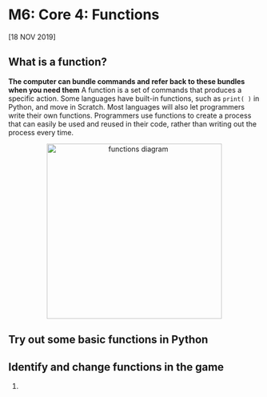 # M6: Core 4: Functions
[18 NOV 2019]

## What is a function?
**The computer can bundle commands and refer back to these bundles when you need them**
A function is a set of commands that produces a specific action. Some languages have built-in functions, such as `print( )` in Python, and move in Scratch. Most languages will also let programmers write their own functions. Programmers use functions to create a process that can easily be used and reused in their code, rather than writing out the process every time.

<p align="center">
     <img src="../../img/functions.PNG"
          alt="functions diagram"
          height="350"/>
</p>


## Try out some basic functions in Python

## Identify and change functions in the game
1. 